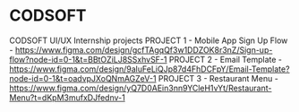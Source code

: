 # CODSOFT
CODSOFT UI/UX Internship projects
PROJECT 1 - Mobile App Sign Up Flow - https://www.figma.com/design/gcfTAgqQf3w1DDZOK8r3nZ/Sign-up-flow?node-id=0-1&t=BBtOZiLJ8SSxhvSF-1
PROJECT 2 - Email Template - https://www.figma.com/design/9aluFeLiQJp87d4FhDCFpY/Email-Template?node-id=0-1&t=oadvpJXoQNmAGZeV-1
PROJECT 3 - Restaurant Menu - https://www.figma.com/design/yQ7D0AEin3nn9YCleH1vYt/Restaurant-Menu?t=dKpM3mufxDJfednv-1


